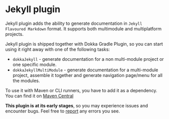 # Jekyll plugin

Jekyll plugin adds the ability to generate documentation in `Jekyll Flavoured Markdown` format. It supports both
multimodule and multiplatform projects.

Jekyll plugin is shipped together with Dokka Gradle Plugin, so you can start using it
right away with one of the following tasks:

* `dokkaJekyll` - generate documentation for a non multi-module project or one specific module.
* `dokkaJekyllMultiModule` - generate documentation for a multi-module project, assemble it together and
  generate navigation page/menu for all the modules.

To use it with Maven or CLI runners, you have to add it as a dependency. You can find it on 
[Maven Central](https://mvnrepository.com/artifact/org.jetbrains.dokka/jekyll-plugin)

**This plugin is at its early stages**, so you may experience issues and encounter bugs. Feel free to
[report](https://github.com/Kotlin/dokka/issues/new/choose) any errors you see.
